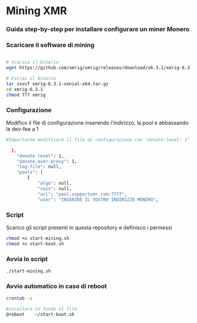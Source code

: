 # Mining XMR

### Guida step-by-step per installare configurare un miner Monero

### Scaricare il software di mining
```bash

# Scarica il binario
wget https://github.com/xmrig/xmrig/releases/download/v6.3.1/xmrig-6.3.1-xenial-x64.tar.gz

# Estrai il binario
tar zxvvf xmrig-6.3.1-xenial-x64.tar.gz
cd xmrig-6.3.1
chmod 777 xmrig
```

### Configurazione
Modifico il file di configurazione inserendo l'indirizzo, la pool e abbassando le dev-fee a 1

```bash
#Importante modificare il file di configurazione con "donate-level: 1"

  },
    "donate-level": 1,
    "donate-over-proxy": 1,
    "log-file": null,
    "pools": [
        {
            "algo": null,
            "coin": null,
            "url": "pool.supportxmr.com:7777",
            "user": "INSERIRE IL VOSTRO INDIRIZZO MONERO",
```


### Script
Scarico gli script presenti in questa repository e definisco i permessi

```bash
chmod +x start-mining.sh 
chmod +x start-boot.sh 
```

### Avvia lo script
```bash
./start-mining.sh
```


### Avvio automatico in caso di reboot
```bash
crontab -e

#incollare in fondo al file
@reboot    ~/start-boot.sh
```
